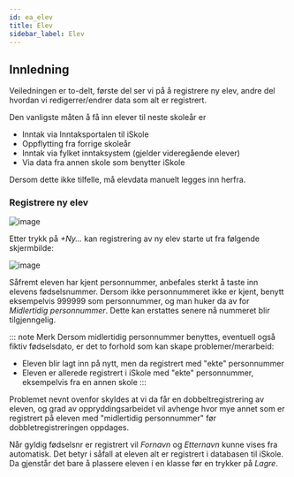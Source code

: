 ```yaml
---
id: ea_elev
title: Elev
sidebar_label: Elev
---
```

## Innledning
Veiledningen er to-delt, første del ser vi på å registrere ny elev, andre del hvordan vi redigerrer/endrer data som alt er registrert.

Den vanligste måten å få inn elever til neste skoleår er

- Inntak via Inntaksportalen til iSkole
- Oppflytting fra forrige skoleår
- Inntak via fylket inntaksystem (gjelder videregående elever)
- Via data fra annen skole som benytter iSkole

Dersom dette ikke tilfelle, må elevdata manuelt legges inn herfra.

### Registrere ny elev

![image](https://user-images.githubusercontent.com/80097133/121346113-fbc69300-c925-11eb-92ea-4cf69f1da3bb.png)

Etter trykk på _+Ny..._ kan registrering av ny elev starte ut fra følgende skjermbilde:

![image](https://user-images.githubusercontent.com/80097133/121347490-8b207600-c927-11eb-9b0b-93ef1ea91e18.png)

Såfremt eleven har kjent personnummer, anbefales sterkt å taste inn elevens fødselsnummer. Dersom ikke personnummeret ikke er kjent, benytt eksempelvis 999999 som personnummer, og man huker da av for _Midlertidig personnummer_. Dette kan erstattes senere nå nummeret blir tilgjenngelig. 

::: note Merk
Dersom midlertidig personnummer benyttes, eventuell også fiktiv fødselsdato, er det to forhold som kan skape problemer/merarbeid:
- Eleven blir lagt inn på nytt, men da registrert med "ekte" personnummer
- Eleven er allerede registrert i iSkole med "ekte" personnummer, eksempelvis fra en annen skole
:::

Problemet nevnt ovenfor skyldes at vi da får en dobbeltregistrering av eleven, og grad av oppryddingsarbeidet vil avhenge hvor mye annet som er registrert på eleven med "midlertidig personnummer" før dobbletregistreringen oppdages.  

Når gyldig fødselsnr er registrert vil _Fornavn_ og _Etternavn_ kunne vises fra automatisk. Det betyr i såfall at eleven alt er registrert i databasen til iSkole. Da gjenstår det bare å plassere eleven i en klasse før en trykker på _Lagre_.

